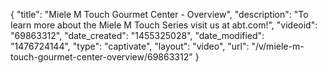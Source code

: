 {
    "title": "Miele M Touch Gourmet Center - Overview",
    "description": "To learn more about the Miele M Touch Series visit us at abt.com!",
    "videoid": "69863312",
    "date_created": "1455325028",
    "date_modified": "1476724144",
    "type": "captivate",
    "layout": "video",
    "url": "\/v\/miele-m-touch-gourmet-center-overview\/69863312"
}